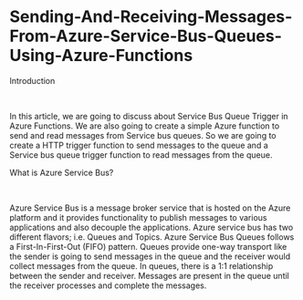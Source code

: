 # Sending-And-Receiving-Messages-From-Azure-Service-Bus-Queues-Using-Azure-Functions


Introduction

 

In this article, we are going to discuss about Service Bus Queue Trigger
in Azure Functions. We are also going to create a simple Azure function
to send and read messages from Service bus queues. So we are going to
create a HTTP trigger function to send messages to the queue and a
Service bus queue trigger function to read messages from the queue.

What is Azure Service Bus?

 

Azure Service Bus is a message broker service that is hosted on the
Azure platform and it provides functionality to publish messages to
various applications and also decouple the applications. Azure service
bus has two different flavors; i.e. Queues and Topics. Azure Service Bus
Queues follows a First-In-First-Out (FIFO) pattern. Queues provide
one-way transport like the sender is going to send messages in the queue
and the receiver would collect messages from the queue. In queues, there
is a 1:1 relationship between the sender and receiver. Messages are
present in the queue until the receiver processes and complete the
messages.
